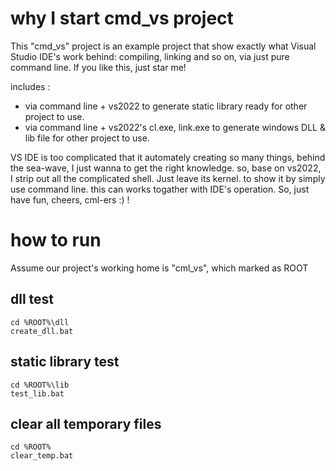# why I start cmd_vs project
This "cmd_vs" project is an example project that show exactly what Visual Studio IDE's work behind: compiling, linking and so on, via just pure command line. If you like this, just star me! 

includes :
  - via command line + vs2022 to generate static library ready for other project to use.
  - via command line + vs2022's cl.exe, link.exe to generate windows DLL & lib file for other project to use.


VS IDE is too complicated that it automately creating so many things, behind the sea-wave, I just wanna to get the right knowledge.
so, base on vs2022, I strip out all the complicated shell. Just leave its kernel. to show it by simply use command line.
this can works togather with IDE's operation. So, just have fun, cheers, cml-ers :) !

# how to run
Assume our project's working home is "cml_vs", which marked as ROOT

## dll test
```
cd %ROOT%\dll
create_dll.bat 
```

## static library test
```
cd %ROOT%\lib
test_lib.bat
```

## clear all temporary files
```
cd %ROOT%
clear_temp.bat
```



